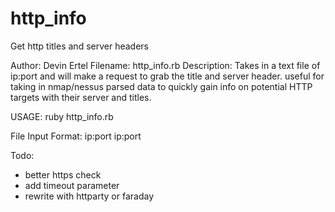 http_info
=========

Get http titles and server headers

Author: Devin Ertel
Filename: http_info.rb 
Description: Takes in a text file of ip:port and will make a request to grab the title and server header.
useful for taking in nmap/nessus parsed data to quickly gain info on  potential HTTP targets with their server and titles.

USAGE: ruby http_info.rb <FILENAME>

File Input Format:
ip:port
ip:port

Todo: 
  - better https check
  - add timeout parameter 
  - rewrite with httparty or faraday

